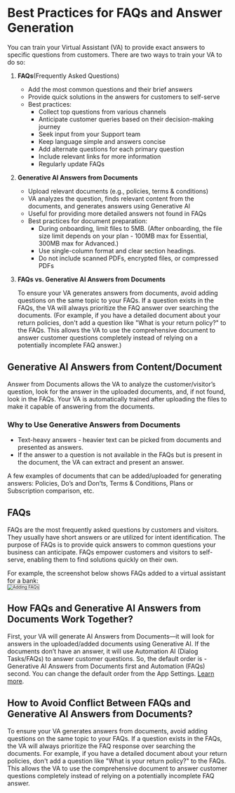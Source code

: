 
# Best Practices for FAQs and Answer Generation

You can train your Virtual Assistant (VA) to provide exact answers to specific questions from customers. There are two ways to train your VA to do so:

1. **FAQs**(Frequently Asked Questions)
    * Add the most common questions and their brief answers
    * Provide quick solutions in the answers for customers to self-serve
    * Best practices:
        * Collect top questions from various channels
        * Anticipate customer queries based on their decision-making journey
        * Seek input from your Support team
        * Keep language simple and answers concise
        * Add alternate questions for each primary question
        * Include relevant links for more information
        * Regularly update FAQs

2. **Generative AI Answers from Documents**
    * Upload relevant documents (e.g., policies, terms & conditions)
    * VA analyzes the question, finds relevant content from the documents, and generates answers using Generative AI
    * Useful for providing more detailed answers not found in FAQs
    * Best practices for document preparation:
        * During onboarding, limit files to 5MB. (After onboarding, the file size limit depends on your plan - 100MB max for Essential, 300MB max for Advanced.)
        * Use single-column format and clear section headings.
        * Do not include scanned PDFs, encrypted files, or compressed PDFs

3. **FAQs vs. Generative AI Answers from Documents**  
    
    To ensure your VA generates answers from documents, avoid adding questions on the same topic to your FAQs. If a question exists in the FAQs, the VA will always prioritize the FAQ answer over searching the documents.
    (For example, if you have a detailed document about your return policies, don't add a question like "What is your return policy?" to the FAQs. This allows the VA to use the comprehensive document to answer customer questions completely instead of relying on a potentially incomplete FAQ answer.) 

## Generative AI Answers from Content/Document

Answer from Documents allows the VA to analyze the customer/visitor’s question, look for the answer in the uploaded documents, and, if not found, look in the FAQs. Your VA is automatically trained after uploading the files to make it capable of answering from the documents.

### Why to Use Generative Answers from Documents

* Text-heavy answers - heavier text can be picked from documents and presented as answers.
* If the answer to a question is not available in the FAQs but is present in the document, the VA can extract and present an answer.

A few examples of documents that can be added/uploaded for generating answers: Policies, Do’s and Don’ts, Terms & Conditions, Plans or Subscription comparison, etc.

## FAQs

FAQs are the most frequently asked questions by customers and visitors. They usually have short answers or are utilized for intent identification. The purpose of FAQs is to provide quick answers to common questions your business can anticipate. FAQs empower customers and visitors to self-serve, enabling them to find solutions quickly on their own.

For example, the screenshot below shows FAQs added to a virtual assistant for a bank:  
<img src="../images/setup-guide-faq.png" alt="Adding FAQs" title="Adding FAQs" style="border: 1px solid gray; zoom:70%;">


## How FAQs and Generative AI Answers from Documents Work Together?

First, your VA will generate AI Answers from Documents—it will look for answers in the uploaded/added documents using Generative AI. If the documents don’t have an answer, it will use Automation AI (Dialog Tasks/FAQs) to answer customer questions. So, the default order is - Generative AI Answers from Documents first and Automation (FAQs) second. You can change the default order from the App Settings. [Learn more](../searchai/setup-search-ai/#virtual-assistant-fallback-configuration).

## How to Avoid Conflict Between FAQs and Generative AI Answers from Documents?

To ensure your VA generates answers from documents, avoid adding questions on the same topic to your FAQs. If a question exists in the FAQs, the VA will always prioritize the FAQ response over searching the documents.
For example, if you have a detailed document about your return policies, don't add a question like "What is your return policy?" to the FAQs. This allows the VA to use the comprehensive document to answer customer questions completely instead of relying on a potentially incomplete FAQ answer. 

